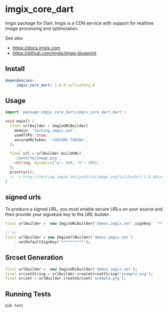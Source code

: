 # imgix_core_dart

Imgix package for Dart. Imgix is a CDN service with support for realtime image processing and optimization.

See also
- https://docs.imgix.com
- https://github.com/imgix/imgix-blueprint

## Install

```pubspec.yaml
dependencies:
     imgix_core_dart: 1.0.0-nullsafety.0
```
## Usage

```dart
import 'package:imgix_core_dart/imgix_core_dart.dart';

void main() {
  final urlBuilder = ImgixURLBuilder(
    domain: 'testing.imgix.net',
    useHTTPS: true,
    secureURLToken: '<SECURE TOKEN>',
  );

  final url = urlBuilder.buildURL(
    '/path/to/image.png',
    <String, dynamic>{'w': 400, 'h': 300},
  );
  print(url);
  // -> http://testing.imgix.net/path/to/image.png?ixlib=dart-1.0.0&s=d989ab7de53535886b09183a43f801aa
}
```

## signed urls
To produce a signed URL, you must enable secure URLs on your source and then provide your signature key to the URL builder.

```dart
final urlBuilder =  new ImgixURLBuilder('demos.imgix.net',signKey: '***********');

// or
final urlBuilder = new ImgixUrlBuilder('demos.imgix.net')
    ..setDefaultSignKey('**********');
```

## Srcset Generation

```dart
final urlBuilder =  new ImgixURLBuilder('demos.imgix.net');
final srcsetString = urlBuilder.createSrcsetString('example.png');
final srcset = urlBuilder.createSrcset('example.png');
```

## Running Tests

```shell script
pub test
```